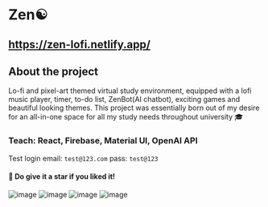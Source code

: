 # Zen☯️
## https://zen-lofi.netlify.app/

## About the project
Lo-fi and pixel-art themed virtual study environment, equipped with a lofi music player, timer, to-do list, ZenBot(AI chatbot), exciting games and beautiful looking themes. This project was essentially born out of my desire for an all-in-one space for all my study needs throughout university 🎓

### Teach: React, Firebase, Material UI, OpenAI API


Test login
email: `test@123.com`
pass: `test@123`

#### 💫 Do give it a star if you liked it!

![image](https://github.com/aniketsinha5552/zen-client/assets/104712880/abb0c3e7-6b81-4e6b-8656-4c560872be1a)
![image](https://github.com/aniketsinha5552/zen-client/assets/104712880/2672664e-46d3-4451-a35d-6acbbe43f7e8)
![image](https://github.com/aniketsinha5552/zen-client/assets/104712880/8119862b-71b4-4fd4-a6ee-721b12adfaab)
![image](https://github.com/aniketsinha5552/zen-client/assets/104712880/03da7ac6-97c0-4e4a-afab-aa8c210dc8b2)








